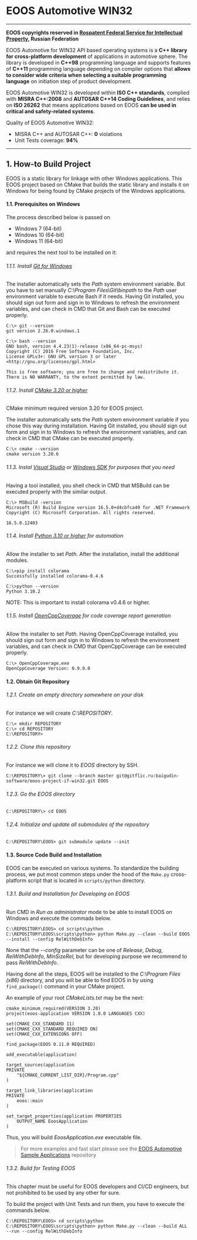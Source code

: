 # EOOS Automotive WIN32
---

**EOOS copyrights reserved in [Rospatent Federal Service for Intellectual Property]( https://www1.fips.ru/registers-doc-view/fips_servlet?DB=EVM&DocNumber=2017664105&TypeFile=html), Russian Federation**

EOOS Automotive for WIN32 API based operating systems is a **C++ library for cross-platform development** of 
applications in automotive sphere. The library is developed in **C++98** programming language and supports 
features of **C++11** programming language depending on compiler options that 
**allows to consider wide criteria when selecting a suitable programming language** on initiation step 
of product development.

EOOS Automotive WIN32 is developed within **ISO C++ standards**, complied with **MISRA C++:2008** and 
**AUTOSAR C++14 Coding Guidelines**, and relies on **ISO 26262** that means applications based on EOOS 
**can be used in critical and safety-related systems**.

Quality of EOOS Automotive WIN32:

- MISRA C++ and AUTOSAR C++: **0** violations
- Unit Tests coverage: **94%**

---

## 1. How-to Build Project

EOOS is a static library for linkage with other Windows applications. This EOOS project based on CMake that builds 
the static library and installs it on Windows for being found by CMake projects of the Windows applications.



#### 1.1. Prerequisites on Windows

The process described below is passed on 

- Windows 7 (64-bit)
- Windows 10 (64-bit)
- Windows 11 (64-bit)

and requires the next tool to be installed on it:

###### 1.1.1. Install [Git for Windows](https://git-scm.com/downloads)

The installer automatically sets the *Path* system environment variable.
But you have to set manually *C:\Program Files\Git\binpath* to the *Path* user environment variable to execute Bash if it needs. 
Having Git installed, you should sign out form and sign in to Windows to refresh the environment variables, and can check 
in CMD that Git and Bash can be executed properly.

```
C:\> git --version
git version 2.26.0.windows.1
 
C:\> bash --version
GNU bash, version 4.4.23(1)-release (x86_64-pc-msys)
Copyright (C) 2016 Free Software Foundation, Inc.
License GPLv3+: GNU GPL version 3 or later <http://gnu.org/licenses/gpl.html>
 
This is free software; you are free to change and redistribute it.
There is NO WARRANTY, to the extent permitted by law.
```

###### 1.1.2. Install [CMake 3.20 or higher](https://cmake.org/download/)

CMake minimum required version 3.20 for EOOS project.

The installer automatically sets the *Path* system environment variable if you chose this way during installation. 
Having Git installed, you should sign out form and sign in to Windows to refresh the environment variables, and can check 
in CMD that CMake can be executed properly.

```
C:\> cmake --version
cmake version 3.20.6
```

###### 1.1.3. Instal [Visual Studio](https://developer.microsoft.com/en-us/windows/downloads/) or [Windows SDK](https://developer.microsoft.com/en-us/windows/downloads/sdk-archive/) for purposes that you need

Having a tool installed, you shell check in CMD that MSBuild can be executed properly with the similar output.

```
C:\> MSBuild -version
Microsoft (R) Build Engine version 16.5.0+d4cbfca49 for .NET Framework
Copyright (C) Microsoft Corporation. All rights reserved.

16.5.0.12403
```

###### 1.1.4. Install [Python 3.10 or higher](https://www.python.org/downloads/) for automation

Allow the installer to set *Path*. After the installation, install the additional modules.

```
C:\>pip install colorama
Successfully installed colorama-0.4.6
 
C:\>python --version
Python 3.10.2
```

NOTE: This is important to install colorama v0.4.6 or higher.

###### 1.1.5. Install [OpenCppCoverage](https://github.com/OpenCppCoverage/OpenCppCoverage/releases/tag/release-0.9.9.0) for code coverage report generation

Allow the installer to set *Path*.
Having OpenCppCoverage installed, you should sign out form and sign in to Windows to refresh the environment variables, and can check 
in CMD that OpenCppCoverage can be executed properly.

```
C:\> OpenCppCoverage.exe
OpenCppCoverage Version: 0.9.9.0
```



#### 1.2. Obtain Git Repository

###### 1.2.1. Create an empty directory somewhere on your disk

For instance we will create *C:\REPOSITORY*.

```
C:\> mkdir REPOSITORY
C:\> cd REPOSITORY
C:\REPOSITORY>
```

###### 1.2.2. Clone this repository

For instance we will clone it to *EOOS* directory by SSH.

```
C:\REPOSITORY\> git clone --branch master git@gitflic.ru:baigudin-software/eoos-project-if-win32.git EOOS
```

###### 1.2.3. Go the EOOS directory

```
C:\REPOSITORY\> cd EOOS
```

###### 1.2.4. Initialize and update all submodules of the repository

```
C:\REPOSITORY\EOOS> git submodule update --init
```



#### 1.3. Source Code Build and Installation

EOOS can be executed on various systems. To standardize the building process, we put most common steps 
under the hood of the `Make.py` cross-platform script that is located in `scripts/python` directory.

###### 1.3.1. Build and Installation for Developing on EOOS

Run CMD in *Run as administrator* mode to be able to install EOOS on Windows and execute the commads below.

```
C:\REPOSITORY\EOOS> cd scripts\python
C:\REPOSITORY\EOOS\scripts\python> python Make.py --clean --build EOOS --install --config RelWithDebInfo
```

None that the *--config* parameter can be one of *Release*, *Debug*, *RelWithDebInfo*, *MinSizeRel*, but for developing
purpose we recommend to pass *RelWithDebInfo*.

Having done all the steps, EOOS will be installed to the *C:\Program Files (x86)* directory, and you will be able 
to find EOOS in by using `find_package()` command in your CMake project.

An example of your root *CMakeLists.txt* may be the next:

```
cmake_minimum_required(VERSION 3.20)
project(eoos-application VERSION 1.0.0 LANGUAGES CXX)

set(CMAKE_CXX_STANDARD 11)
set(CMAKE_CXX_STANDARD_REQUIRED ON)
set(CMAKE_CXX_EXTENSIONS OFF)

find_package(EOOS 0.11.0 REQUIRED)

add_executable(application)

target_sources(application
PRIVATE
    "${CMAKE_CURRENT_LIST_DIR}/Program.cpp"
)

target_link_libraries(application
PRIVATE
    eoos::main
)

set_target_properties(application PROPERTIES
    OUTPUT_NAME EoosApplication
)
```

Thus, you will build *EoosApplication.exe* executable file.

> For more examples and fast start please see 
> the [EOOS Automotive Sample Applications](https://gitflic.ru/project/baigudin-software/eoos-project-sample-applications) repository

###### 1.3.2. Build for Testing EOOS

This chapter must be useful for EOOS developers and CI/CD engineers, but not prohibited to be used by any other for sure.

To build the project with Unit Tests and run them, you have to execute the commands below.

```
C:\REPOSITORY\EOOS> cd scripts\python
C:\REPOSITORY\EOOS\scripts\python> python Make.py --clean --build ALL --run --config RelWithDebInfo
```

